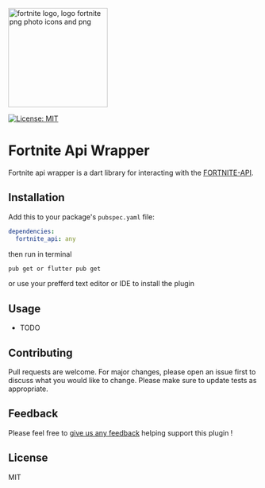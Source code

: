 
<a  href="https://www.freepnglogos.com/images/fortnite-png-27038.html" ><img  src="https://www.freepnglogos.com/uploads/fortnite-png/fortnite-logo-logo-fortnite-png-photo-icons-and-png-6.png"
width="200" alt="fortnite logo, logo fortnite png photo icons and png" /></a>

<a href="https://opensource.org/licenses/MIT"><img src="https://img.shields.io/badge/license-MIT-purple.svg" alt="License: MIT"></a> 

# Fortnite Api Wrapper
Fortnite api wrapper is a dart library for interacting with the [FORTNITE-API](https://fortnite-api.com/).

## Installation
Add this to your package's `pubspec.yaml` file:

```yaml
dependencies:
  fortnite_api: any
```
then run in terminal
```bash
pub get or flutter pub get
```
or use your prefferd text editor or IDE to install the plugin

## Usage
 - TODO


## Contributing
Pull requests are welcome. For major changes, please open an issue first to discuss what you would like to change.
Please make sure to update tests as appropriate.

## Feedback

Please feel free to [give us any feedback](https://github.com/andrevarandas/dart-fortnite-api-wrapper/issues/new)
helping support this plugin !

## License
MIT
